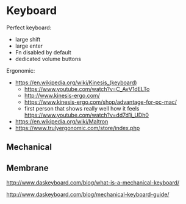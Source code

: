 # Keyboard

Perfect keyboard:

- large shift
- large enter
- Fn disabled by default
- dedicated volume buttons

Ergonomic:

- <https://en.wikipedia.org/wiki/Kinesis_(keyboard)>
    - <https://www.youtube.com/watch?v=C_AvV1dELTo>
    - <http://www.kinesis-ergo.com/>
    - <https://www.kinesis-ergo.com/shop/advantage-for-pc-mac/>
    - first person that shows really well how it feels <https://www.youtube.com/watch?v=dd7d1i_UDh0>
- <https://en.wikipedia.org/wiki/Maltron>
- <https://www.trulyergonomic.com/store/index.php>

## Mechanical

## Membrane

<http://www.daskeyboard.com/blog/what-is-a-mechanical-keyboard/>

<http://www.daskeyboard.com/blog/mechanical-keyboard-guide/>

